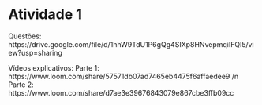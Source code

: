 <h1>Atividade 1</h1>

<p>Questões: <a>https://drive.google.com/file/d/1hhW9TdU1P6gQg4SIXp8HNvepmqiIFQl5/view?usp=sharing</a></p>

<p>Vídeos explicativos: 
    Parte 1: <a>https://www.loom.com/share/57571db07ad7465eb4475f6affaedee9</a>
    /n
    Parte 2: <a>https://www.loom.com/share/d7ae3e39676843079e867cbe3ffb09cc</a>
</p>
